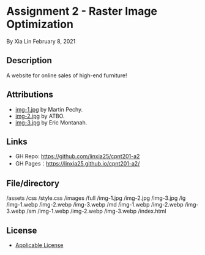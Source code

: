 ﻿# Assignment 2 - Raster Image Optimization
By Xia Lin February 8, 2021

## Description
A website for online sales of high-end furniture!

## Attributions
- [img-1.jpg](https://www.pexels.com/photo/2-seat-orange-leather-sofa-beside-wall-1866149/ "sofa") by Martin Pechy.
- [img-2.jpg](https://www.pexels.com/photo/brown-white-and-blue-wooden-board-245208/) by ATBO.
- [img-3.jpg](https://www.pexels.com/photo/two-assorted-color-padded-chairs-near-side-table-1350789/ "chair") by Eric Montanah.

## Links
- GH Repo: https://github.com/linxia25/cpnt201-a2
- GH Pages：https://linxia25.github.io/cpnt201-a2/

## File/directory
/assets
  /css
    /style.css
  /images
    /full
      /img-1.jpg
      /img-2.jpg
      /img-3.jpg
    /lg
      /img-1.webp
      /img-2.webp
      /img-3.webp
    /md
      /img-1.webp
      /img-2.webp
      /img-3.webp
    /sm
      /img-1.webp
      /img-2.webp
      /img-3.webp
/index.html

## License
- [Applicable License](https://creativecommons.org/licenses/by/4.0/legalcode "Applicable License")
